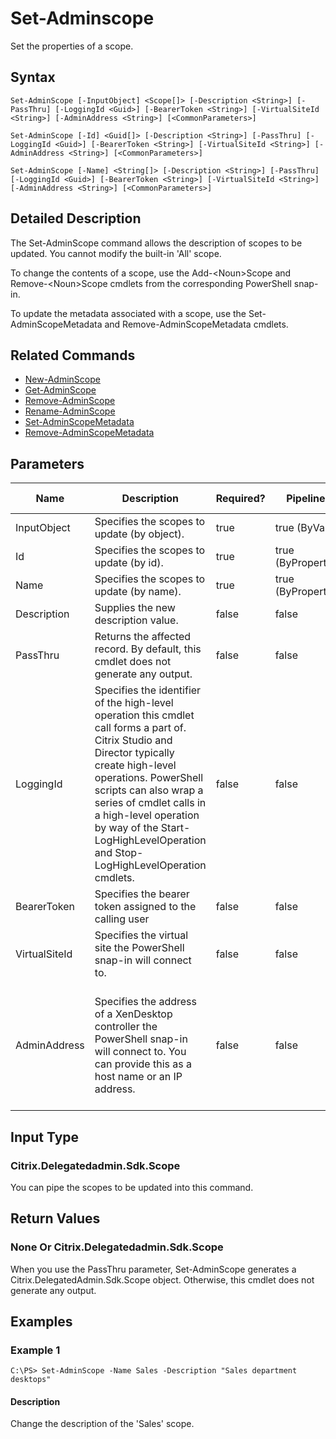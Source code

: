 ﻿
# Set-Adminscope
Set the properties of a scope.
## Syntax
```
Set-AdminScope [-InputObject] <Scope[]> [-Description <String>] [-PassThru] [-LoggingId <Guid>] [-BearerToken <String>] [-VirtualSiteId <String>] [-AdminAddress <String>] [<CommonParameters>]

Set-AdminScope [-Id] <Guid[]> [-Description <String>] [-PassThru] [-LoggingId <Guid>] [-BearerToken <String>] [-VirtualSiteId <String>] [-AdminAddress <String>] [<CommonParameters>]

Set-AdminScope [-Name] <String[]> [-Description <String>] [-PassThru] [-LoggingId <Guid>] [-BearerToken <String>] [-VirtualSiteId <String>] [-AdminAddress <String>] [<CommonParameters>]
```
## Detailed Description
The Set-AdminScope command allows the description of scopes to be updated. You cannot modify the built-in 'All' scope.

To change the contents of a scope, use the Add-&lt;Noun&gt;Scope and Remove-&lt;Noun&gt;Scope cmdlets from the corresponding PowerShell snap-in.

To update the metadata associated with a scope, use the Set-AdminScopeMetadata and Remove-AdminScopeMetadata cmdlets.


## Related Commands

* [New-AdminScope](../New-AdminScope/)
* [Get-AdminScope](../Get-AdminScope/)
* [Remove-AdminScope](../Remove-AdminScope/)
* [Rename-AdminScope](../Rename-AdminScope/)
* [Set-AdminScopeMetadata](../Set-AdminScopeMetadata/)
* [Remove-AdminScopeMetadata](../Remove-AdminScopeMetadata/)
## Parameters
| Name   | Description | Required? | Pipeline Input | Default Value |
| --- | --- | --- | --- | --- |
| InputObject | Specifies the scopes to update (by object). | true | true (ByValue) |  |
| Id | Specifies the scopes to update (by id). | true | true (ByPropertyName) |  |
| Name | Specifies the scopes to update (by name). | true | true (ByPropertyName) |  |
| Description | Supplies the new description value. | false | false |  |
| PassThru | Returns the affected record. By default, this cmdlet does not generate any output. | false | false | False |
| LoggingId | Specifies the identifier of the high-level operation this cmdlet call forms a part of. Citrix Studio and Director typically create high-level operations. PowerShell scripts can also wrap a series of cmdlet calls in a high-level operation by way of the Start-LogHighLevelOperation and Stop-LogHighLevelOperation cmdlets. | false | false |  |
| BearerToken | Specifies the bearer token assigned to the calling user | false | false |  |
| VirtualSiteId | Specifies the virtual site the PowerShell snap-in will connect to. | false | false |  |
| AdminAddress | Specifies the address of a XenDesktop controller the PowerShell snap-in will connect to. You can provide this as a host name or an IP address. | false | false | Localhost. Once a value is provided by any cmdlet, this value becomes the default. |

## Input Type

### Citrix.Delegatedadmin.Sdk.Scope
You can pipe the scopes to be updated into this command.
## Return Values

### None Or Citrix.Delegatedadmin.Sdk.Scope
When you use the PassThru parameter, Set-AdminScope generates a Citrix.DelegatedAdmin.Sdk.Scope object. Otherwise, this cmdlet does not generate any output.
## Examples

### Example 1
```
C:\PS> Set-AdminScope -Name Sales -Description "Sales department desktops"
```
#### Description
Change the description of the 'Sales' scope.

